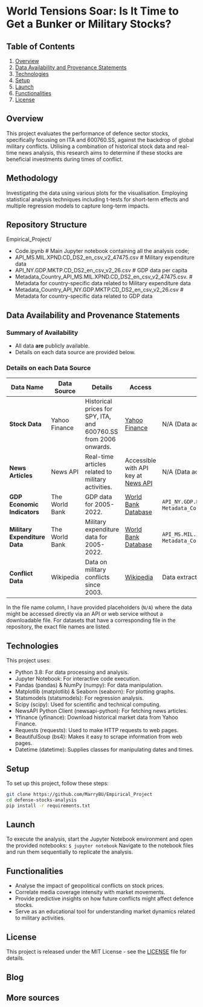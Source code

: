 # World Tensions Soar: Is It Time to Get a Bunker or Military Stocks?

## Table of Contents
1. [Overview](#overview)
2. [Data Availability and Provenance Statements](#data-availability-and-provenance-statements)
3. [Technologies](#technologies)
4. [Setup](#setup)
5. [Launch](#launch)
6. [Functionalities](#functionalities)
7. [License](#license)

## Overview
This project evaluates the performance of defence sector stocks, specifically focusing on ITA and 600760.SS, against the backdrop of global military conflicts. Utilising a combination of historical stock data and real-time news analysis, this research aims to determine if these stocks are beneficial investments during times of conflict.

## Methodology 
Investigating the data using various plots for the visualisation. Employing statistical analysis techniques including t-tests for short-term effects and multiple regression models to capture long-term impacts. 

## Repository Structure
Empirical_Project/
- Code.ipynb # Main Jupyter notebook containing all the analysis code;
- API_MS.MIL.XPND.CD_DS2_en_csv_v2_47475.csv # Military expenditure data
- API_NY.GDP.MKTP.CD_DS2_en_csv_v2_26.csv # GDP data per capita
- Metadata_Country_API_MS.MIL.XPND.CD_DS2_en_csv_v2_47475.csv. # Metadata for country-specific data related to Military expenditure data
- Metadata_Country_API_NY.GDP.MKTP.CD_DS2_en_csv_v2_26.csv # Metadata for country-specific data related to GDP data

## Data Availability and Provenance Statements
### Summary of Availability
- All data **are** publicly available.
- Details on each data source are provided below.

### Details on each Data Source

| Data Name                     | Data Source                   | Details                                                          | Access                                     | File Name |
|-------------------------------|-------------------------------|------------------------------------------------------------------|--------------------------------------------|-----------|
| **Stock Data**                | Yahoo Finance                 | Historical prices for SPY, ITA, and 600760.SS from 2006 onwards. | [Yahoo Finance](https://finance.yahoo.com) | N/A (Data accessed through Yahoo Finance API) |
| **News Articles**             | News API                      | Real-time articles related to military activities.               | Accessible with API key at [News API](https://newsapi.org) | N/A (Data accessed through News API) |
| **GDP Economic Indicators**   | The World Bank                | GDP data for 2005-2022.                                          | [World Bank Database](https://data.worldbank.org/indicator/NY.GDP.MKTP.CD) | `API_NY.GDP.MKTP.CD_DS2_en_csv_v2_26.csv`, `Metadata_Country_API_NY.GDP.MKTP.CD_DS2_en_csv_v2_26.csv` |
| **Military Expenditure Data** | The World Bank                | Military expenditure data for 2005-2022.                         | [World Bank Database](https://data.worldbank.org/indicator/MS.MIL.XPND.CD) | `API_MS.MIL.XPND.CD_DS2_en_csv_v2_47475.csv`, `Metadata_Country_API_MS.MIL.XPND.CD_DS2_en_csv_v2_47475.csv` |
| **Conflict Data**             | Wikipedia                     | Data on military conflicts since 2003.                           | [Wikipedia](https://en.wikipedia.org/wiki/List_of_wars:_2003–present) | Data extracted and compiled as `conflicts_data.csv` |

In the file name column, I have provided placeholders (`N/A`) where the data might be accessed directly via an API or web service without a downloadable file. For datasets that have a corresponding file in the repository, the exact file names are listed.

## Technologies
This project uses:
- Python 3.8: For data processing and analysis.
- Jupyter Notebook: For interactive code execution.
- Pandas (pandas) & NumPy (numpy): For data manipulation.
- Matplotlib  (matplotlib) & Seaborn (seaborn): For plotting graphs.
- Statsmodels (statsmodels): For regression analysis.
- Scipy (scipy): Used for scientific and technical computing.
- NewsAPI Python Client (newsapi-python): For fetching news articles.
- Yfinance (yfinance): Download historical market data from Yahoo Finance.
- Requests (requests): Used to make HTTP requests to web pages. 
- BeautifulSoup (bs4): Makes it easy to scrape information from web pages. 
- Datetime (datetime): Supplies classes for manipulating dates and times.

## Setup
To set up this project, follow these steps:
```bash
git clone https://github.com/MarryBU/Empirical_Project
cd defense-stocks-analysis
pip install -r requirements.txt
```

## Launch
To execute the analysis, start the Jupyter Notebook environment and open the provided notebooks:
``` $ jupyter notebook ```
Navigate to the notebook files and run them sequentially to replicate the analysis.

## Functionalities
- Analyse the impact of geopolitical conflicts on stock prices.
- Correlate media coverage intensity with market movements.
- Provide predictive insights on how future conflicts might affect defence stocks.
- Serve as an educational tool for understanding market dynamics related to military activities.

## License
This project is released under the MIT License - see the [LICENSE](LICENSE) file for details.

## Blog

## More sources

